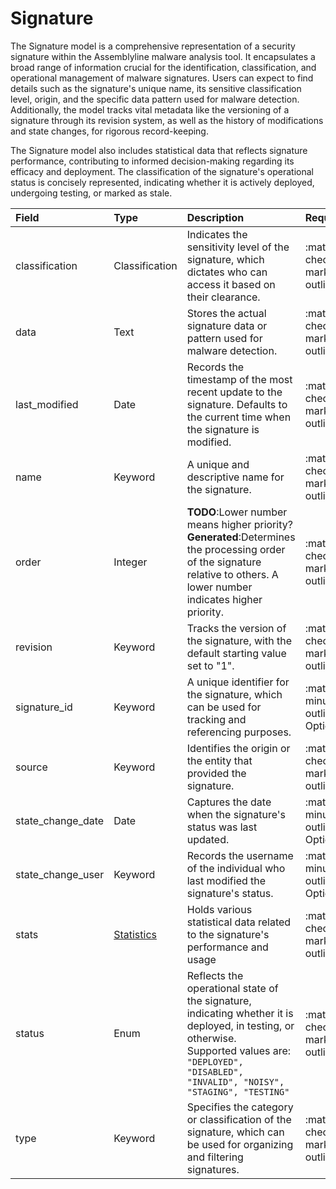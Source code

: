 [comment]: # (AUTOGENERATED MARKDOWN CONTENT. UPDATES TO ODM DOCUMENTATION SHOULD BE DONE THROUGH ASSEMBLYLINE-BASE REPO!)
# Signature
The Signature model is a comprehensive representation of a security signature within the Assemblyline malware analysis tool. It encapsulates a broad range of information crucial for the identification, classification, and operational management of malware signatures. Users can expect to find details such as the signature's unique name, its sensitive classification level, origin, and the specific data pattern used for malware detection. Additionally, the model tracks vital metadata like the versioning of a signature through its revision system, as well as the history of modifications and state changes, for rigorous record-keeping.

The Signature model also includes statistical data that reflects signature performance, contributing to informed decision-making regarding its efficacy and deployment. The classification of the signature's operational status is concisely represented, indicating whether it is actively deployed, undergoing testing, or marked as stale.


| Field | Type | Description | Required | Default |
| :--- | :--- | :--- | :--- | :--- |
| classification | Classification | Indicates the sensitivity level of the signature, which dictates who can access it based on their clearance. | <div style="width:100px">:material-checkbox-marked-outline: Yes</div> | `TLP:C` |
| data | Text | Stores the actual signature data or pattern used for malware detection. | <div style="width:100px">:material-checkbox-marked-outline: Yes</div> | `None` |
| last_modified | Date | Records the timestamp of the most recent update to the signature. Defaults to the current time when the signature is modified. | <div style="width:100px">:material-checkbox-marked-outline: Yes</div> | `NOW` |
| name | Keyword | A unique and descriptive name for the signature. | <div style="width:100px">:material-checkbox-marked-outline: Yes</div> | `None` |
| order | Integer | **TODO**:Lower number means higher priority?  **Generated**:Determines the processing order of the signature relative to others. A lower number indicates higher priority. | <div style="width:100px">:material-checkbox-marked-outline: Yes</div> | `1` |
| revision | Keyword | Tracks the version of the signature, with the default starting value set to "1". | <div style="width:100px">:material-checkbox-marked-outline: Yes</div> | `1` |
| signature_id | Keyword | A unique identifier for the signature, which can be used for tracking and referencing purposes. | <div style="width:100px">:material-minus-box-outline: Optional</div> | `None` |
| source | Keyword | Identifies the origin or the entity that provided the signature. | <div style="width:100px">:material-checkbox-marked-outline: Yes</div> | `None` |
| state_change_date | Date | Captures the date when the signature's status was last updated.  | <div style="width:100px">:material-minus-box-outline: Optional</div> | `None` |
| state_change_user | Keyword | Records the username of the individual who last modified the signature's status. | <div style="width:100px">:material-minus-box-outline: Optional</div> | `None` |
| stats | [Statistics](/odm/models/statistics/#statistics) | Holds various statistical data related to the signature's performance and usage | <div style="width:100px">:material-checkbox-marked-outline: Yes</div> | See [Statistics](/odm/models/statistics/#statistics) for more details. |
| status | Enum | Reflects the operational state of the signature, indicating whether it is deployed, in testing, or otherwise.<br>Supported values are:<br>`"DEPLOYED", "DISABLED", "INVALID", "NOISY", "STAGING", "TESTING"` | <div style="width:100px">:material-checkbox-marked-outline: Yes</div> | `None` |
| type | Keyword | Specifies the category or classification of the signature, which can be used for organizing and filtering signatures. | <div style="width:100px">:material-checkbox-marked-outline: Yes</div> | `None` |
